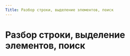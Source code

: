```yaml
---
Title: Разбор строки, выделение элементов, поиск
---
```



Разбор строки, выделение элементов, поиск
=========================================
